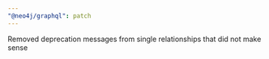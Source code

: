 ```yaml
---
"@neo4j/graphql": patch
---
```


Removed deprecation messages from single relationships that did not make sense
